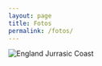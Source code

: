 ```yaml
---
layout: page
title: Fotos
permalink: /fotos/
---
```


![England Jurrasic Coast](/fotos/Jurrasic_Coast.jpg)

<!-- ### Contact me

[alexander.hauser@sund.ku.dk ](mailto:alexander.hauser@sund.ku.dk ) -->